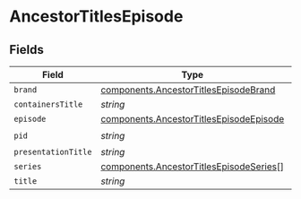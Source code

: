 # AncestorTitlesEpisode


## Fields

| Field                                                                                              | Type                                                                                               | Required                                                                                           | Description                                                                                        |
| -------------------------------------------------------------------------------------------------- | -------------------------------------------------------------------------------------------------- | -------------------------------------------------------------------------------------------------- | -------------------------------------------------------------------------------------------------- |
| `brand`                                                                                            | [components.AncestorTitlesEpisodeBrand](../../models/components/ancestortitlesepisodebrand.md)     | :heavy_minus_sign:                                                                                 | N/A                                                                                                |
| `containersTitle`                                                                                  | *string*                                                                                           | :heavy_minus_sign:                                                                                 | N/A                                                                                                |
| `episode`                                                                                          | [components.AncestorTitlesEpisodeEpisode](../../models/components/ancestortitlesepisodeepisode.md) | :heavy_minus_sign:                                                                                 | N/A                                                                                                |
| `pid`                                                                                              | *string*                                                                                           | :heavy_check_mark:                                                                                 | N/A                                                                                                |
| `presentationTitle`                                                                                | *string*                                                                                           | :heavy_minus_sign:                                                                                 | N/A                                                                                                |
| `series`                                                                                           | [components.AncestorTitlesEpisodeSeries](../../models/components/ancestortitlesepisodeseries.md)[] | :heavy_minus_sign:                                                                                 | N/A                                                                                                |
| `title`                                                                                            | *string*                                                                                           | :heavy_minus_sign:                                                                                 | N/A                                                                                                |